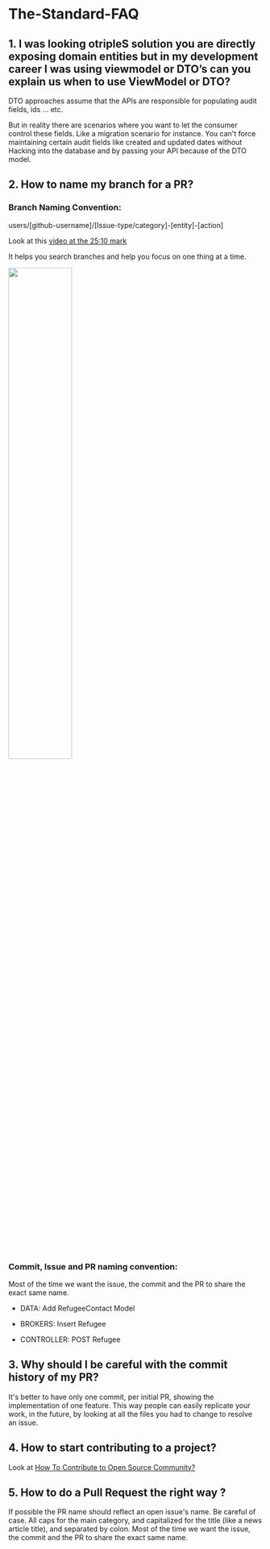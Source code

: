 # The-Standard-FAQ

## 1. I was looking otripleS solution you are directly exposing  domain entities but in my development career I was using viewmodel or DTO’s can you explain us when to use ViewModel or DTO?

DTO approaches assume that the APIs are responsible for populating audit fields, ids ... etc.

But in reality there are scenarios where you want to let the consumer control these fields. Like a migration scenario for instance. You can't force maintaining certain audit fields like created and updated dates without Hacking into the database and by passing your API because of the DTO model.

## 2. How to name my branch for a PR?

### Branch Naming Convention:

users/[github-username]/[Issue-type/category]-[entity]-[action]

Look at this [video at the 25:10 mark](https://youtu.be/mR0N-QxZqYY?t=1510)

It helps you search branches and help you focus on one thing at a time.

<img src="https://user-images.githubusercontent.com/56794425/168654407-ce181cd6-8a6e-4ad8-b3c6-c7d44d476aac.png" width="50%" >


### Commit, Issue and PR naming convention:

Most of the time we want the issue, the commit and the PR to share the exact same name.

- DATA: Add RefugeeContact Model

- BROKERS: Insert Refugee

- CONTROLLER: POST Refugee


## 3. Why should I be careful with the commit history of my PR?

It's better to have only one commit, per initial PR, showing the implementation of one feature. This way people can easily replicate your work, in the future, by looking at all the files you had to change to resolve an issue.

## 4. How to start contributing to a project?

Look at [How To Contribute to Open Source Community?](https://youtu.be/mR0N-QxZqYY?t=458)

## 5. How to do a Pull Request the right way ?

If possible the PR name should reflect an open issue's name. Be careful of case. All caps for the main category, and capitalized for the title (like a news article title), and separated by colon. Most of the time we want the issue, the commit and the PR to share the exact same name.
